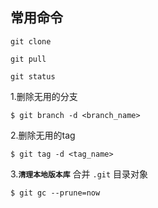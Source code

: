 ## 常用命令 

    git clone 

    git pull

    git status


1.删除无用的分支
    
    $ git branch -d <branch_name>
2.删除无用的tag
    
    $ git tag -d <tag_name>
3.**`清理本地版本库`**  合并 `.git` 目录对象
    
    $ git gc --prune=now

